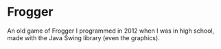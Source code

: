 # Frogger
An old game of Frogger I programmed in 2012 when I was in high school, made with the Java Swing library (even the graphics).
